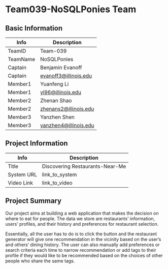 # Team039-NoSQLPonies Team

## Basic Information

|   Info      |        Description     |
| ----------- | ---------------------- |
| TeamID      |         Team-039       |
| TeamName    |        NoSQLPonies     |
| Captain     |   Benjamin Evanoff     |
| Captain     |  evanoff3@illinois.edu |
| Member1     |   Yuanfeng Li          |
| Member1     |  yl96@illinois.edu     |
| Member2     |   Zhenan Shao          |
| Member2     |  zhenans2@illinois.edu |
| Member3     |   Yanzhen Shen         |
| Member3     |  yanzhen4@illinois.edu |

## Project Information

|   Info      |        Description     |
| ----------- | ---------------------- |
|  Title      | Discovering Restaurants-Near-Me |
| System URL  |      link_to_system    |
| Video Link  |      link_to_video     |

## Project Summary
Our project aims at building a web application that makes the decision on where to eat for people. The data we store are restaurants’ information, users’ profiles, and their history and preferences for restaurant selection.

Essentially, all the user has to do is to click the button and the restaurant generator will give one recommendation in the vicinity based on the user’s and others’ dining history. The user can also manually add preferences or search criteria each time to narrow recommendation or add tags to their profile if they would like to be recommended based on the choices of other people who share the same tags.

